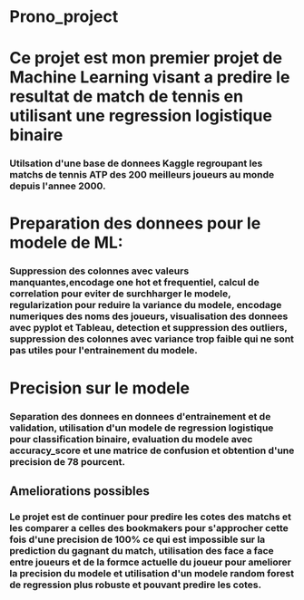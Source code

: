 # Prono_project
# Ce projet est mon premier projet de Machine Learning visant a predire le resultat de match de  tennis en utilisant une regression logistique binaire
### Utilsation d'une base de donnees Kaggle regroupant les matchs de tennis ATP des 200 meilleurs joueurs au monde depuis l'annee 2000.
# Preparation des donnees pour le modele de ML: 
### Suppression des colonnes avec valeurs manquantes,encodage one hot et frequentiel, calcul de correlation pour eviter de surchharger le modele, regularization pour reduire la variance du modele, encodage numeriques des noms des joueurs, visualisation des donnees avec pyplot et Tableau, detection et suppression des outliers, suppression des colonnes avec variance trop faible qui ne sont pas utiles pour l'entrainement du modele.
# Precision sur le modele
### Separation des donnees en donnees d'entrainement et de validation, utilisation d'un modele de regression logistique pour classification binaire, evaluation du modele avec accuracy_score et une matrice de confusion et obtention d'une precision de 78 pourcent.
## Ameliorations possibles
### Le projet est de continuer pour predire les cotes des matchs et les comparer a celles des bookmakers pour s'approcher cette fois d'une precision de 100% ce qui est impossible sur la prediction du gagnant du match, utilisation des face a face entre joueurs et de la formce actuelle du joueur pour ameliorer la precision du modele et utilisation d'un modele random forest de regression plus robuste et pouvant predire les cotes.
